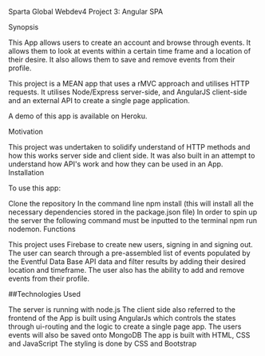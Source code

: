 Sparta Global Webdev4 Project 3: Angular SPA

Synopsis

This App allows users to create an account and browse through events. It allows them to look at events within a certain time frame and a location of their desire. It also allows them to save and remove events from their profile.

This project is a MEAN app that uses a rMVC approach and utilises HTTP requests. It utilises Node/Express server-side, and AngularJS client-side and an external API to create a single page application.

A demo of this app is available on Heroku.

Motivation

This project was undertaken to solidify understand of HTTP methods and how this works server side and client side. It was also built in an attempt to understand how API's work and how they can be used in an App.
Installation

To use this app:

Clone the repository
In the command line npm install (this will install all the necessary dependencies stored in the package.json file)
In order to spin up the server the following command must be inputted to the terminal npm run nodemon.
Functions

This project uses Firebase to create new users, signing in and signing out.
The user can search through a pre-assembled list of events populated by the Eventful Data Base API data and filter results by adding their desired location and timeframe.
The user also has the ability to add and remove events from their profile.


##Technologies Used

The server is running with node.js
The client side also referred to the frontend of the App is built using AngularJs which controls the states through ui-routing and the logic to create a single page app.
The users events will also be saved onto MongoDB
The app is built with HTML, CSS and JavaScript
The styling is done by CSS and Bootstrap
